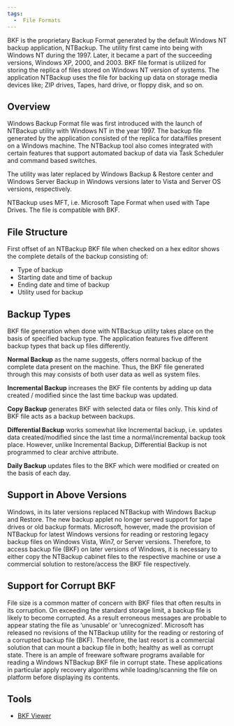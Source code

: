 ```yaml
---
tags:
  -  File Formats
---
```

BKF is the proprietary Backup Format generated by the default Windows NT
backup application, NTBackup. The utility first came into being with
Windows NT during the 1997. Later, it became a part of the succeeding
versions, Windows XP, 2000, and 2003. BKF file format is utilized for
storing the replica of files stored on Windows NT version of systems.
The application NTBackup uses the file for backing up data on storage
media devices like; ZIP drives, Tapes, hard drive, or floppy disk, and
so on.

## Overview

Windows Backup Format file was first introduced with the launch of
NTBackup utility with Windows NT in the year 1997. The backup file
generated by the application consisted of the replica for data/files
present on a Windows machine. The NTBackup tool also comes integrated
with certain features that support automated backup of data via Task
Scheduler and command based switches.

The utility was later replaced by Windows Backup & Restore center and
Windows Server Backup in Windows versions later to Vista and Server OS
versions, respectively.

NTBackup uses MFT, i.e. Microsoft Tape Format when used with Tape
Drives. The file is compatible with BKF.

## File Structure

First offset of an NTBackup BKF file when checked on a hex editor shows
the complete details of the backup consisting of:

- Type of backup
- Starting date and time of backup
- Ending date and time of backup
- Utility used for backup

## Backup Types

BKF file generation when done with NTBackup utility takes place on the
basis of specified backup type. The application features five different
backup types that back up files differently.

**Normal Backup** as the name suggests, offers normal backup of the
complete data present on the machine. Thus, the BKF file generated
through this may consists of both user data as well as system files.

**Incremental Backup** increases the BKF file contents by adding up data
created / modified since the last time backup was updated.

**Copy Backup** generates BKF with selected data or files only. This
kind of BKF file acts as a backup between backups.

**Differential Backup** works somewhat like Incremental backup, i.e.
updates data created/modified since the last time a normal/incremental
backup took place. However, unlike Incremental Backup, Differential
Backup is not programmed to clear archive attribute.

**Daily Backup** updates files to the BKF which were modified or created
on the basis of each day.

## Support in Above Versions

Windows, in its later versions replaced NTBackup with Windows Backup and
Restore. The new backup applet no longer served support for tape drives
or old backup formats. Microsoft, however, made the provision of
NTBackup for latest Windows versions for reading or restoring legacy
backup files on Windows Vista, Win7, or Server versions. Therefore, to
access backup file (BKF) on later versions of Windows, it is necessary
to either copy the NTBackup cabinet files to the respective machine or
use a commercial solution to restore/access the BKF file respectively.

## Support for Corrupt BKF

File size is a common matter of concern with BKF files that often
results in its corruption. On exceeding the standard storage limit, a
backup file is likely to become corrupted. As a result erroneous
messages are probable to appear stating the file as ‘unusable’ or
‘unrecognized’. Microsoft has released no revisions of the NTBackup
utility for the reading or restoring of a corrupted backup file (BKF).
Therefore, the last resort is a commercial solution that can mount a
backup file in both; healthy as well as corrupt state. There is an ample
of freeware software programs available for reading a Windows NTBackup
BKF file in corrupt state. These applications in particular apply
recovery algorithms while loading/scanning the file on platform before
displaying its contents.

## Tools

- [BKF Viewer](bkf_viewer.md)

